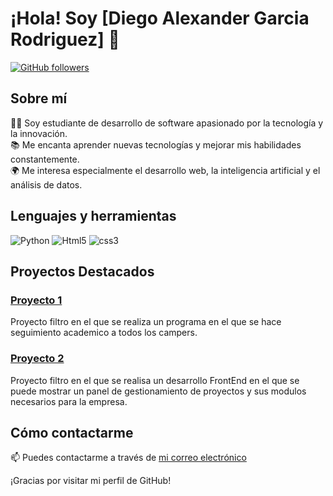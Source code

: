 
# ¡Hola! Soy [Diego Alexander Garcia Rodriguez] 👋

[![GitHub followers](https://img.shields.io/github/followers/tuusuario?label=Follow&style=social)](https://github.com/DiegoAlexanderGarcia)

## Sobre mí

👨‍💻 Soy estudiante de desarrollo de software apasionado por la tecnología y la innovación.  
📚 Me encanta aprender nuevas tecnologías y mejorar mis habilidades constantemente.  
🌍 Me interesa especialmente el desarrollo web, la inteligencia artificial y el análisis de datos.  

## Lenguajes y herramientas

![Python](https://img.shields.io/badge/-Python-3776AB?style=flat-square&logo=python&logoColor=white)
![Html5](https://img.shields.io/badge/HTML5-E34F26?style=for-the-badge&logo=html5&logoColor=white)
![css3](https://img.shields.io/badge/CSS3-1572B6?style=for-the-badge&logo=css3&logoColor=white)


## Proyectos Destacados

### [Proyecto 1]([https://github.com/tuusuario/proyecto1](https://github.com/CamiloMachuca/Proyecto_pythom_MachucaCamilo_GarciaDiego.git))
Proyecto filtro en el que se realiza un programa en el que se hace seguimiento academico a todos los campers.

### [Proyecto 2]([https://github.com/tuusuario/proyecto2](https://github.com/JhonatanOmana/PROYECTO-FILTRO_GARCIADIEGO_OMA-AJHONATAN.git))
Proyecto filtro en el que se realisa un desarrollo FrontEnd en el que se puede mostrar un panel de gestionamiento de proyectos y sus modulos necesarios para la empresa.



## Cómo contactarme

📫 Puedes contactarme a través de [mi correo electrónico](Diego:dggarcia855@gmail.com)  
  

¡Gracias por visitar mi perfil de GitHub!
